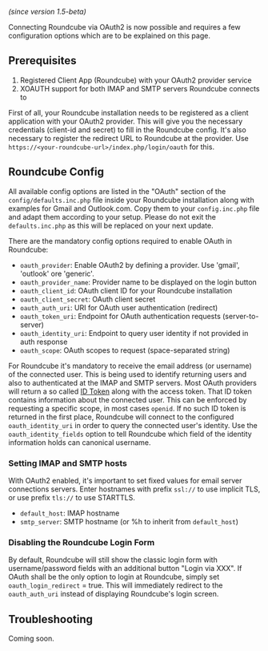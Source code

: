 _(since version 1.5-beta)_

Connecting Roundcube via OAuth2 is now possible and requires a few configuration options which are to be explained on this page.

## Prerequisites

1. Registered Client App (Roundcube) with your OAuth2 provider service
2. XOAUTH support for both IMAP and SMTP servers Roundcube connects to

First of all, your Roundcube installation needs to be registered as a client application with your OAuth2 provider. This will give you the necessary credentials (client-id and secret) to fill in the Roundcube config. It's also necessary to register the redirect URL to Roundcube at the provider. Use `https://<your-roundcube-url>/index.php/login/oauth` for this.


## Roundcube Config

All available config options are listed in the "OAuth" section of the `config/defaults.inc.php` file inside your Roundcube installation along with examples for Gmail and Outlook.com. Copy them to your `config.inc.php` file and adapt them according to your setup. Please do not exit the `defaults.inc.php` as this will be replaced on your next update.

There are the mandatory config options required to enable OAuth in Roundcube:

* `oauth_provider`: Enable OAuth2 by defining a provider. Use 'gmail', 'outlook' ore 'generic'.
* `oauth_provider_name`: Provider name to be displayed on the login button
* `oauth_client_id`: OAuth client ID for your Roundcube installation
* `oauth_client_secret`: OAuth client secret
* `oauth_auth_uri`: URI for OAuth user authentication (redirect)
* `oauth_token_uri`: Endpoint for OAuth authentication requests (server-to-server)
* `oauth_identity_uri`: Endpoint to query user identity if not provided in auth response
* `oauth_scope`: OAuth scopes to request (space-separated string)

For Roundcube it's mandatory to receive the email address (or username) of the connected user. This is being used to identify returning users and also to authenticated at the IMAP and SMTP servers. Most OAuth providers will return a so called [ID Token](https://www.oauth.com/oauth2-servers/openid-connect/id-tokens/) along with the access token. That ID token contains information about the connected user. This can be enforced by requesting a specific scope, in most cases `openid`. If no such ID token is returned in the first place, Roundcube will connect to the configured `oauth_identity_uri` in order to query the connected user's identity. Use the `oauth_identity_fields` option to tell Roundcube which field of the identity information holds can canonical username.

### Setting IMAP and SMTP hosts

With OAuth2 enabled, it's important to set fixed values for email server connections servers.
Enter hostnames with prefix `ssl://` to use implicit TLS, or use prefix `tls://` to use STARTTLS.

* `default_host`: IMAP hostname
* `smtp_server`: SMTP hostname (or %h to inherit from `default_host`)

### Disabling the Roundcube Login Form

By default, Roundcube will still show the classic login form with username/password fields with an additional button "Login via XXX". If OAuth shall be the only option to login at Roundcube, simply set `oauth_login_redirect` = true. This will immediately redirect to the `oauth_auth_uri` instead of displaying Roundcube's login screen.

## Troubleshooting

Coming soon.